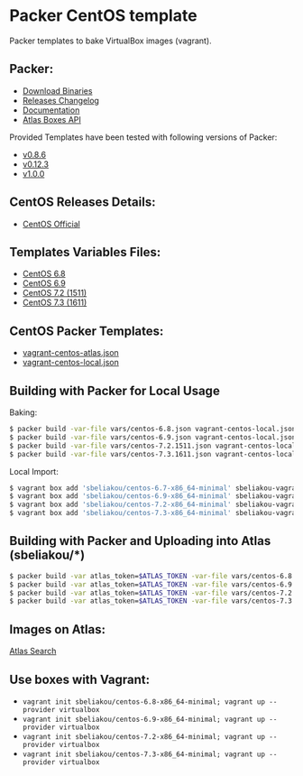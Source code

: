 Packer CentOS template
==============

Packer templates to bake VirtualBox images (vagrant).

Packer:
--------------
- [Download Binaries](https://releases.hashicorp.com/packer/)
- [Releases Changelog](https://github.com/hashicorp/packer/blob/v1.0.0/CHANGELOG.md)
- [Documentation](https://www.packer.io/docs/index.html)
- [Atlas Boxes API](https://atlas.hashicorp.com/help/api/vagrant/boxes)

Provided Templates have been tested with following versions of Packer:
- [v0.8.6](https://releases.hashicorp.com/packer/0.8.6/)
- [v0.12.3](https://releases.hashicorp.com/packer/0.12.3/)
- [v1.0.0](https://releases.hashicorp.com/packer/1.0.0/)

CentOS Releases Details:
--------------
- [CentOS Official](https://wiki.centos.org/Download)

Templates Variables Files:
--------------
- [CentOS 6.8](vars/centos-6.8.json)
- [CentOS 6.9](vars/centos-6.9.json)
- [CentOS 7.2 (1511)](vars/centos-7.2.1511.json)
- [CentOS 7.3 (1611)](vars/centos-7.3.1611.json)

CentOS Packer Templates:
--------------
- [vagrant-centos-atlas.json](vagrant-centos-atlas.json)
- [vagrant-centos-local.json](vagrant-centos-local.json)

Building with Packer for Local Usage
--------------

Baking:
```bash
$ packer build -var-file vars/centos-6.8.json vagrant-centos-local.json
$ packer build -var-file vars/centos-6.9.json vagrant-centos-local.json
$ packer build -var-file vars/centos-7.2.1511.json vagrant-centos-local.json
$ packer build -var-file vars/centos-7.3.1611.json vagrant-centos-local.json
```

Local Import:
```bash
$ vagrant box add 'sbeliakou/centos-6.7-x86_64-minimal' sbeliakou-vagrant-centos-6.7-x86_64-minimal.box
$ vagrant box add 'sbeliakou/centos-6.9-x86_64-minimal' sbeliakou-vagrant-centos-6.9-x86_64-minimal.box
$ vagrant box add 'sbeliakou/centos-7.2-x86_64-minimal' sbeliakou-vagrant-centos-7.2-x86_64-minimal.box
$ vagrant box add 'sbeliakou/centos-7.3-x86_64-minimal' sbeliakou-vagrant-centos-7.3-x86_64-minimal.box
```

Building with Packer and Uploading into Atlas (sbeliakou/*)
--------------

```bash
$ packer build -var atlas_token=$ATLAS_TOKEN -var-file vars/centos-6.8.json vagrant-centos-atlas.json
$ packer build -var atlas_token=$ATLAS_TOKEN -var-file vars/centos-6.9.json vagrant-centos-atlas.json
$ packer build -var atlas_token=$ATLAS_TOKEN -var-file vars/centos-7.2.1511.json vagrant-centos-atlas.json
$ packer build -var atlas_token=$ATLAS_TOKEN -var-file vars/centos-7.3.1611.json vagrant-centos-atlas.json
```

Images on Atlas:
--------------

[Atlas Search](https://atlas.hashicorp.com/boxes/search?utf8=✓&sort=&provider=&q=sbeliakou)


Use boxes with Vagrant:
--------------
- `vagrant init sbeliakou/centos-6.8-x86_64-minimal; vagrant up --provider virtualbox`
- `vagrant init sbeliakou/centos-6.9-x86_64-minimal; vagrant up --provider virtualbox`
- `vagrant init sbeliakou/centos-7.2-x86_64-minimal; vagrant up --provider virtualbox`
- `vagrant init sbeliakou/centos-7.3-x86_64-minimal; vagrant up --provider virtualbox`

